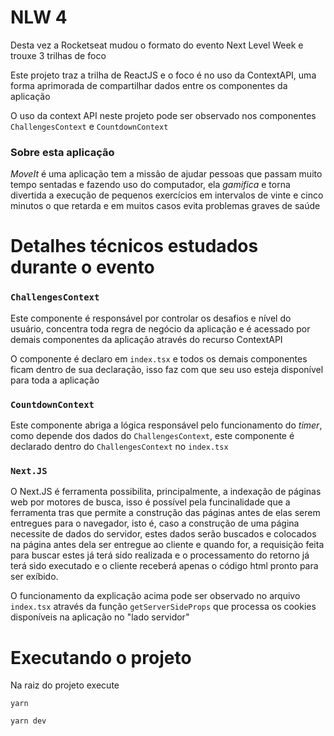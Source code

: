 # NLW 4

Desta vez a Rocketseat mudou o formato do evento Next Level Week e trouxe 3 trilhas de foco

Este projeto traz a trilha de ReactJS e o foco é no uso da ContextAPI, uma forma aprimorada de compartilhar dados entre os componentes da aplicação

O uso da context API neste projeto pode ser observado nos componentes `ChallengesContext` e `CountdownContext`

### Sobre esta aplicação

*MoveIt* é uma aplicação tem a missão de ajudar pessoas que passam muito tempo sentadas e fazendo uso do computador, ela *gamifica* e torna divertida a execução de pequenos exercícios em intervalos de vinte e cinco minutos o que retarda e em muitos casos evita problemas graves de saúde


# Detalhes técnicos estudados durante o evento

### `ChallengesContext`

Este componente é responsável por controlar os desafios e nível do usuário, concentra toda regra de negócio da aplicação e é acessado por demais componentes da aplicação através do recurso ContextAPI

O componente é declaro em `index.tsx` e todos os demais componentes ficam dentro de sua declaração, isso faz com que seu uso esteja disponível para toda a aplicação

### `CountdownContext`

Este componente abriga a lógica responsável pelo funcionamento do *timer*, como depende dos dados do `ChallengesContext`, este componente é declarado dentro do `ChallengesContext` no `index.tsx` 

### `Next.JS`

O Next.JS é ferramenta possibilita, principalmente, a indexação de páginas web por motores de busca, isso é possível pela funcinalidade que a ferramenta tras que permite a construção das páginas antes de elas serem entregues para o navegador, isto é, caso a construção de uma página necessite de dados do servidor, estes dados serão buscados e colocados na página antes dela ser entregue ao cliente e quando for, a requisição feita para buscar estes já terá sido realizada e o processamento do retorno já terá sido executado e o cliente receberá apenas o código html pronto para ser exíbido.

O funcionamento da explicação acima pode ser observado no arquivo `index.tsx` através da função `getServerSideProps` que processa os cookies disponíveis na aplicação no "lado servidor"

# Executando o projeto

Na raiz do projeto execute

`yarn`

`yarn dev` 